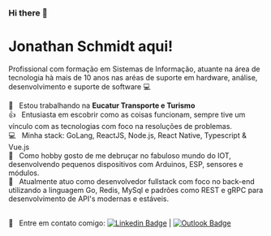 ### Hi there 👋

# Jonathan Schmidt aqui!

Profissional com formação em Sistemas de Informação, atuante na área de tecnologia hà mais de 10 anos nas aréas de suporte em hardware, análise, desenvolvimento e suporte de software :computer:

:bus: &nbsp; Estou trabalhando na **Eucatur Transporte e Turismo** 
<br/> :+1: &nbsp; Entusiasta em escobrir como as coisas funcionam, sempre tive um vínculo com as tecnologias com foco na resoluções de problemas.
<br/> :computer: &nbsp; Minha stack: GoLang, ReactJS, Node.js, React Native, Typescript & Vue.js
<br/> :purple_heart: &nbsp; Como hobby gosto de me debruçar no fabuloso mundo do IOT, desenvolvendo pequenos dispositivos com Arduinos, ESP, sensores e módulos. <br/> :post_office: &nbsp; Atualmente atuo como desenvolvedor fullstack com foco no back-end utilizando a linguagem Go, Redis, MySql e padrões como REST e gRPC para desenvolvimento de API's modernas e estáveis.

<br/> :email: &nbsp; Entre em contato comigo: [![Linkedin Badge](https://img.shields.io/badge/-sSchmidtT-blue?style=flat-square&logo=Linkedin&logoColor=white&link=https://www.linkedin.com/in/sSchmidtT/)](https://www.linkedin.com/in/sSchmidtT/) 
| 
[![Outlook Badge](https://img.shields.io/badge/-schmidt_tech@outlook.com-c14438?style=flat-square&logo=Outlook&logoColor=white&link=mailto:tschmidt_tech@outlook.com)](mailto:schmidt_tech@outlook.com)

<!--
**sSchmidtT/sSchmidtT** is a ✨ _special_ ✨ repository because its `README.md` (this file) appears on your GitHub profile.

Here are some ideas to get you started:

- 🔭 I’m currently working on ...
- 🌱 I’m currently learning ...
- 👯 I’m looking to collaborate on ...
- 🤔 I’m looking for help with ...
- 💬 Ask me about ...
- 📫 How to reach me: ...
- 😄 Pronouns: ...
- ⚡ Fun fact: ...
-->
